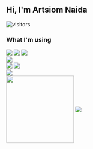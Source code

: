## Hi, I'm Artsiom Naida


![visitors](https://visitor-badge.glitch.me/badge?page_id=Disheg.id)

### What I'm using
<div>
  <img src="https://img.shields.io/badge/html5-e34f26?style=for-the-badge&logo=html5&labelColor=e34f26&logoColor=white"> <img src="https://img.shields.io/badge/css3-1572b6?style=for-the-badge&logo=css3&labelColor=1572b6&logoColor=white"> <img src="https://img.shields.io/badge/sass-cc6699?style=for-the-badge&logo=sass&labelColor=cc6699&logoColor=white">
</div>
<div>
<img src="https://img.shields.io/badge/javascript-f7df1e?style=for-the-badge&logo=javascript&labelColor=f7df1e&logoColor=black"> 
</div>
<div>
<img src="https://img.shields.io/badge/React-45b8d8?style=for-the-badge&logo=react&labelColor=45b8d8&logoColor=white"> <img src="https://img.shields.io/badge/Redux-764abc?style=for-the-badge&logo=redux&labelColor=764abc&logoColor=white"> <!--<img src="https://img.shields.io/badge/ReduxSaga-999999?style=for-the-badge&logo=redux-saga&labelColor=999999&logoColor=white">-->
</div>
<div>
<img src="https://img.shields.io/badge/Nodejs-339933?style=for-the-badge&logo=node.js&labelColor=339933&logoColor=white">
</div>


<span>
<a>
<img align="center" height="180em" src="https://github-readme-stats.vercel.app/api?username=disheg&show_icons=true&hide_border=true&&count_private=true&include_all_commits=true" />
</a>
<a href="https://github.com/disheg/github-readme-stats">
<img align="center" src="https://github-readme-stats.vercel.app/api/top-langs/?username=disheg&layout=compact&hide_border=true" />
</a>
</span>
